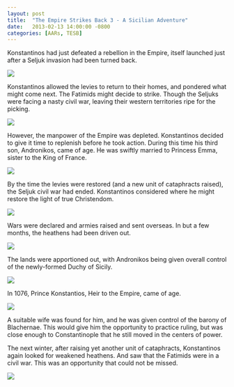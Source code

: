 ```yaml
---
layout: post
title:  "The Empire Strikes Back 3 - A Sicilian Adventure"
date:   2013-02-13 14:00:00 -0800
categories: [AARs, TESB]
---
```

Konstantinos had just defeated a rebellion in the Empire, itself launched just after a Seljuk invasion had been turned back.

![](/assets/tesb_images/3-1.png)

Konstantinos allowed the levies to return to their homes, and pondered what might come next. The Fatimids might decide to strike. Though the Seljuks were facing a nasty civil war, leaving their western territories ripe for the picking.

![](/assets/tesb_images/3-2.png)

However, the manpower of the Empire was depleted. Konstantinos decided to give it time to replenish before he took action. During this time his third son, Andronikos, came of age. He was swiftly married to Princess Emma, sister to the King of France.

![](/assets/tesb_images/3-3.png)

By the time the levies were restored (and a new unit of cataphracts raised), the Seljuk civil war had ended. Konstantinos considered where he might restore the light of true Christendom.

![](/assets/tesb_images/3-4.png)

Wars were declared and armies raised and sent overseas. In but a few months, the heathens had been driven out.

![](/assets/tesb_images/3-5.png)

The lands were apportioned out, with Andronikos being given overall control of the newly-formed Duchy of Sicily.

![](/assets/tesb_images/3-6.png)

In 1076, Prince Konstantios, Heir to the Empire, came of age.

![](/assets/tesb_images/3-7.png)

A suitable wife was found for him, and he was given control of the barony of Blachernae. This would give him the opportunity to practice ruling, but was close enough to Constantinople that he still moved in the centers of power.

The next winter, after raising yet another unit of cataphracts, Konstantinos again looked for weakened heathens. And saw that the Fatimids were in a civil war. This was an opportunity that could not be missed.

![](/assets/tesb_images/3-8.png)